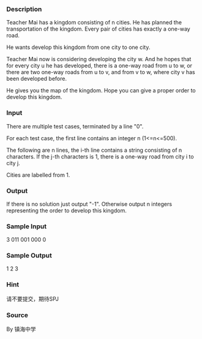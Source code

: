 
### Description
Teacher Mai has a kingdom consisting of n cities. He has planned the transportation of the kingdom. Every pair of cities has exactly a one-way road.

He wants develop this kingdom from one city to one city.

Teacher Mai now is considering developing the city w. And he hopes that for every city u he has developed, there is a one-way road from u to w, or there are two one-way roads from u to v, and from v to w, where city v has been developed before.

He gives you the map of the kingdom. Hope you can give a proper order to develop this kingdom.

### Input
There are multiple test cases, terminated by a line "0".

For each test case, the first line contains an integer n (1<=n<=500).

The following are n lines, the i-th line contains a string consisting of n characters. If the j-th characters is 1, there is a one-way road from city i to city j.

Cities are labelled from 1.

### Output
If there is no solution just output "-1". Otherwise output n integers representing the order to develop this kingdom.

### Sample Input
3
011
001
000
0
### Sample Output
1 2 3

### Hint
请不要提交，期待SPJ

### Source
By 镇海中学